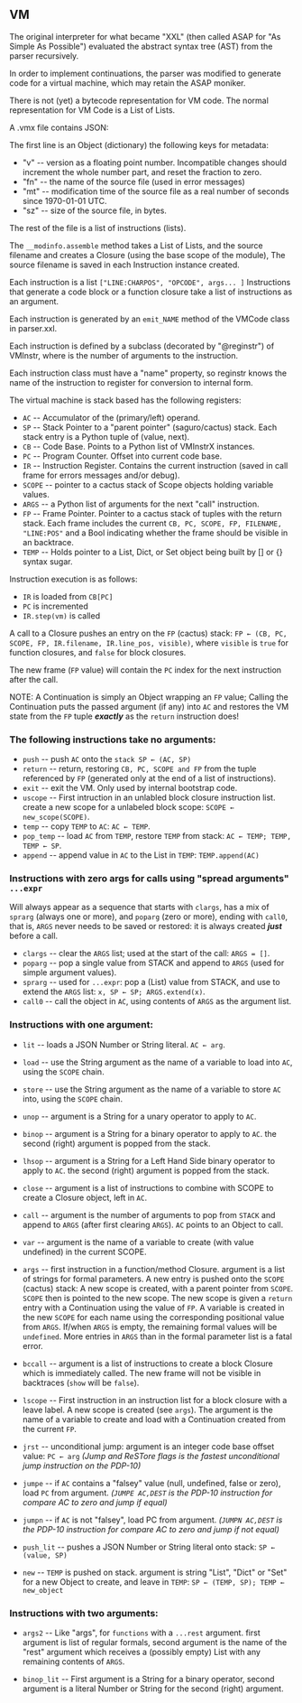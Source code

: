 ## VM

The original interpreter for what became "XXL"
(then called ASAP for "As Simple As Possible")
evaluated the abstract syntax tree (AST)
from the parser recursively.

In order to implement continuations, the parser
was modified to generate code for a virtual machine,
which may retain the ASAP moniker.

There is not (yet) a bytecode representation for VM code.
The normal representation for VM Code is a List of Lists.

A .vmx file contains JSON:

The first line is an Object (dictionary) the following
keys for metadata:

* "v" -- version as a floating point number. Incompatible changes should
	increment the whole number part, and reset the fraction to zero.
* "fn" -- the name of the source file (used in error messages)
* "mt" -- modification time of the source file as a real number
	of seconds since 1970-01-01 UTC.
* "sz" -- size of the source file, in bytes.

The rest of the file is a list of instructions (lists).

The `__modinfo.assemble` method takes a List of Lists, and
the source filename and creates a Closure (using the base scope of the module),
The source filename is saved in each Instruction instance created.

Each instruction is a list `["LINE:CHARPOS", "OPCODE", args... ]`
Instructions that generate a code block or a function closure
take a list of instructions as an argument.

Each instruction is generated by an `emit_NAME` method of the
VMCode class in parser.xxl.

Each instruction is defined by a subclass (decorated by "@reginstr")
of VMInstr<N>, where <N> is the number of arguments to the instruction.

Each instruction class must have a "name" property, so reginstr knows
the name of the instruction to register for conversion to internal form.

The virtual machine is stack based has the following registers:

* `AC` -- Accumulator of the (primary/left) operand.
* `SP` -- Stack Pointer to a "parent pointer" (saguro/cactus) stack.
	Each stack entry is a Python tuple of (value, next).
* `CB` -- Code Base.  Points to a Python list of VMInstrX instances.
* `PC` -- Program Counter.  Offset into current code base.
* `IR` -- Instruction Register. Contains the current instruction
	(saved in call frame for errors messages and/or debug).
* `SCOPE` -- pointer to a cactus stack of Scope objects holding variable values.
* `ARGS` -- a Python list of arguments for the next "call" instruction.
* `FP` -- Frame Pointer.  Pointer to a cactus stack of tuples with the
	return stack.  Each frame includes the current `CB, PC, SCOPE, FP,
	FILENAME, "LINE:POS"` and a Bool indicating whether the frame
	should be visible in an backtrace.
* `TEMP` -- Holds pointer to a List, Dict, or Set object being built by
	[] or {} syntax sugar.

Instruction execution is as follows:
* `IR` is loaded from `CB[PC]`
* `PC` is incremented
* `IR.step(vm)` is called

A call to a Closure pushes an entry on the `FP` (cactus) stack:
`FP ← (CB, PC, SCOPE, FP, IR.filename, IR.line_pos, visible)`,
where `visible` is `true` for function closures, and `false` for block closures.

The new frame (`FP` value) will contain the `PC` index for the next instruction after the call.

NOTE: A Continuation is simply an Object wrapping an `FP` value;
Calling the Continuation puts the passed argument (if any) into `AC`
and restores the VM state from the `FP` tuple ***exactly*** as the `return` instruction does!

### The following instructions take no arguments:

* `push` -- push `AC` onto the `stack SP ← (AC, SP)`
* `return` -- return, restoring `CB, PC, SCOPE and FP` from the
	tuple referenced by `FP`
	(generated only at the end of a list of instructions).
* `exit` -- exit the VM.  Only used by internal bootstrap code.
* `uscope` -- First intruction in an unlabled block closure instruction list.
	create a new scope for a unlabeled block scope: `SCOPE ← new_scope(SCOPE)`.
* `temp` -- copy `TEMP` to `AC`:  `AC ← TEMP`.
* `pop_temp` -- load `AC` from `TEMP`, restore `TEMP` from stack: `AC ← TEMP; TEMP, TEMP ← SP`.
* `append` -- append value in `AC` to the List in `TEMP`: `TEMP.append(AC)`

### Instructions with zero args for calls using "spread arguments" `...expr`

Will always appear as a sequence that starts with `clargs`, has a mix of `sprarg` (always one or more),
and `poparg` (zero or more), ending with `call0`, that is, `ARGS` never needs to be saved or restored:
it is always created ***just*** before a call.

* `clargs` -- clear the `ARGS` list; used at the start of the call: `ARGS = []`.
* `poparg` -- pop a single value from STACK and append to `ARGS`
	(used for simple argument values).
* `sprarg` -- used for `...expr`: pop a (List) value from STACK, and use to extend the `ARGS` list:
	`x, SP ← SP; ARGS.extend(x)`.
* `call0` -- call the object in `AC`, using contents of `ARGS` as the argument list.

### Instructions with one argument:

* `lit` -- loads a JSON Number or String literal. `AC ← arg`.
* `load` -- use the String argument as the name of a variable to load
	into `AC`, using the `SCOPE` chain.
* `store` -- use the String argument as the name of a variable to store
	`AC` into, using the `SCOPE` chain.
* `unop` -- argument is a String for a unary operator to apply to `AC`.
* `binop` -- argument is a String for a binary operator to apply to `AC`.
	the second (right) argument is popped from the stack.
* `lhsop` -- argument is a String for a Left Hand Side binary operator to apply to `AC`.
	the second (right) argument is popped from the stack.
* `close` -- argument is a list of instructions to combine with SCOPE
	to create a Closure object, left in `AC`.
* `call` -- argument is the number of arguments to pop from `STACK` and append to `ARGS`
	(after first clearing `ARGS`).  `AC` points to an Object to call.
* `var` -- argument is the name of a variable to create (with value undefined)
	in the current SCOPE.
* `args` -- first instruction in a function/method Closure.
	argument is a list of strings for formal parameters.
	A new entry is pushed onto the `SCOPE` (cactus) stack:
	A new scope is created, with a parent pointer from `SCOPE`.
	`SCOPE` then is pointed to the new scope.
	The new scope is given a `return` entry with a Continuation using the value of `FP`.
	A variable is created in the new `SCOPE` for each name using the corresponding positional value
	from `ARGS`.  If/when `ARGS` is empty, the remaining formal values will be `undefined`.
	More entries in `ARGS` than in the formal parameter list is a fatal error.
* `bccall` -- argument is a list of instructions to create a block Closure which is immediately called.
	The new frame will not be visible in backtraces (`show` will be `false`).
* `lscope` -- First instruction in an instruction list for a block closure with a leave label.
	A new scope is created (see `args`).
	The argument is the name of a variable to create and load with a Continuation
	created from the current `FP`.
* `jrst` -- unconditional jump: argument is an integer code base offset value:
	`PC ← arg`
	*(Jump and ReSTore flags is the fastest unconditional jump instruction
	  on the PDP-10)*

* `jumpe` -- if `AC` contains a "falsey" value (null, undefined, false or zero),
	load `PC` from argument.
	*(`JUMPE AC,DEST` is the PDP-10 instruction for compare AC to zero
	  and jump if equal)*
* `jumpn` -- if `AC` is not "falsey", load PC from argument.
	*(`JUMPN AC,DEST` is the PDP-10 instruction for compare AC to zero
	  and jump if not equal)*
* `push_lit` -- pushes a JSON Number or String literal onto stack:
	`SP ← (value, SP)`
* `new` -- `TEMP` is pushed on stack. argument is string "List",
	"Dict" or "Set" for a new Object to create,
	and leave in `TEMP`: `SP ← (TEMP, SP); TEMP ← new_object`

### Instructions with two arguments:

* `args2` -- Like "args", for `functions` with a `...rest` argument.
	first argument is list of regular formals,
	second argument is the name of the "rest" argument
	which receives a (possibly empty) List with any remaining contents of `ARGS`.

* `binop_lit` -- First argument is a String for a binary operator,
	second argument is a literal Number or String for the second (right) argument.
